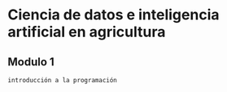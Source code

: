 # Ciencia de datos e inteligencia artificial en agricultura

## Modulo 1

    introducción a la programación

    